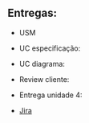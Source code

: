 ## Entregas:

- USM
- UC especificação:
- UC diagrama:

- Review cliente:

- Entrega unidade 4:

- [Jira](https://talesrodriguesgoncalves98.atlassian.net/jira/software/projects/SOS/boards/1)



